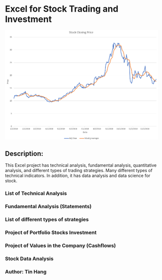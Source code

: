 # Excel for Stock Trading and Investment

<img src="Excel_Chart.png">

## Description:
This Excel project has technical analysis, fundamental analysis, quantitative analysis, and different types of trading strategies. Many different types of technical indicators. In addition, it has data analysis and data science for stock.


### List of Technical Analysis
### Fundamental Analysis (Statements)
### List of different types of strategies
### Project of Portfolio Stocks Investment
### Project of Values in the Company (Cashflows)  
### Stock Data Analysis

### Author: Tin Hang
